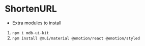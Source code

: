 # ShortenURL
* Extra modules to install
1. `npm i mdb-ui-kit`
2. `npm install @mui/material @emotion/react @emotion/styled`
